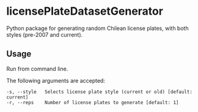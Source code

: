 # licensePlateDatasetGenerator
Python package for generating random Chilean license plates, with both styles (pre-2007 and current).

## Usage

Run from command line.

The following arguments are accepted:

```
-s, --style   Selects license plate style (current or old) [default: current]
-r, --reps    Number of license plates to generate [default: 1]
```
